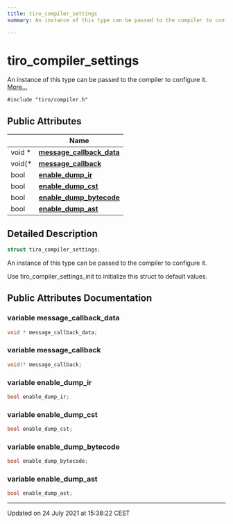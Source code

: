 ```yaml
---
title: tiro_compiler_settings
summary: An instance of this type can be passed to the compiler to configure it. 

---
```


# tiro_compiler_settings



An instance of this type can be passed to the compiler to configure it.  [More...](#detailed-description)


`#include "tiro/compiler.h"`

## Public Attributes

|                | Name           |
| -------------- | -------------- |
| void * | **[message_callback_data](/docs/api/classes/structtiro__compiler__settings#variable-message_callback_data)**  |
| void(* | **[message_callback](/docs/api/classes/structtiro__compiler__settings#variable-message_callback)**  |
| bool | **[enable_dump_ir](/docs/api/classes/structtiro__compiler__settings#variable-enable_dump_ir)**  |
| bool | **[enable_dump_cst](/docs/api/classes/structtiro__compiler__settings#variable-enable_dump_cst)**  |
| bool | **[enable_dump_bytecode](/docs/api/classes/structtiro__compiler__settings#variable-enable_dump_bytecode)**  |
| bool | **[enable_dump_ast](/docs/api/classes/structtiro__compiler__settings#variable-enable_dump_ast)**  |

## Detailed Description

```cpp
struct tiro_compiler_settings;
```

An instance of this type can be passed to the compiler to configure it. 

Use tiro_compiler_settings_init to initialize this struct to default values. 

## Public Attributes Documentation

### variable message_callback_data

```cpp
void * message_callback_data;
```


### variable message_callback

```cpp
void(* message_callback;
```


### variable enable_dump_ir

```cpp
bool enable_dump_ir;
```


### variable enable_dump_cst

```cpp
bool enable_dump_cst;
```


### variable enable_dump_bytecode

```cpp
bool enable_dump_bytecode;
```


### variable enable_dump_ast

```cpp
bool enable_dump_ast;
```


-------------------------------

Updated on 24 July 2021 at 15:38:22 CEST